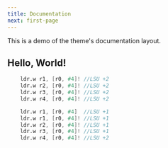 ```yaml
---
title: Documentation
next: first-page
---
```


This is a demo of the theme's documentation layout.

## Hello, World!
```verilog {filename="sample a"}
    ldr.w r1, [r0, #4]! //LSU +2
    ldr.w r2, [r0, #4]! //LSU +2
    ldr.w r3, [r0, #4]! //LSU +2
    ldr.w r4, [r0, #4]! //LSU +2
```
```verilog {filename="sample b"}
    ldr.w r1, [r0, #4]  //LSU +1
    ldr.w r1, [r0, #4]! //LSU +1
    ldr.w r2, [r0, #4]! //LSU +1
    ldr.w r3, [r0, #4]! //LSU +1
    ldr.w r4, [r0, #4]! //LSU +2
```
